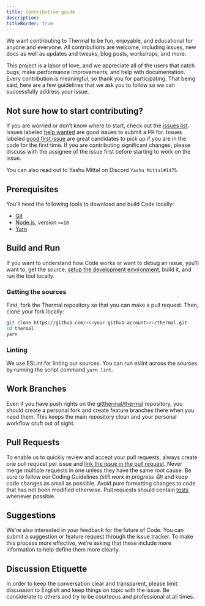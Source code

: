 ```yaml
---
title: Contribution guide
description:
titleBorder: true
---
```


We want contributing to Thermal to be fun, enjoyable, and educational for anyone and everyone. All contributions are welcome, including issues, new docs as well as updates and tweaks, blog posts, workshops, and more.

This project is a labor of love, and we appreciate all of the users that catch bugs, make performance improvements, and help with documentation. Every contribution is meaningful, so thank you for participating. That being said, here are a few guidelines that we ask you to follow so we can successfully address your issue.

## Not sure how to start contributing?

If you are worried or don’t know where to start, check out the [issues list](http://github.com/gitthermal/thermal/issues/). Issues labeled [help wanted](https://github.com/gitthermal/thermal/issues?q=is%3Aopen+is%3Aissue+label%3A%22help+wanted%22) are good issues to submit a PR for. Issues labeled [good first issue](https://github.com/gitthermal/thermal/issues?q=is%3Aopen+is%3Aissue+label%3A%22good+first+issue%22) are great candidates to pick up if you are in the code for the first time. If you are contributing significant changes, please discuss with the assignee of the issue first before starting to work on the issue.

You can also read out to Yashu Mittal on Discord `Yashu Mittal#1475`.

## Prerequisites

You'll need the following tools to download and build Code locally:

- [Git](https://git-scm.com)
- [Node.js](https://nodejs.org), version `>=10`
- [Yarn](https://yarnpkg.com)

## Build and Run

If you want to understand how Code works or want to debug an issue, you'll want to, get the source, [setup the development environment](/docs/development-environment), build it, and run the tool locally.

### Getting the sources

First, fork the Thermal repository so that you can make a pull request. Then, clone your fork locally:

```sh
git clone https://github.com/<<<your-github-account>>>/thermal.git
cd thermal
yarn
```

### Linting

We use ESLint for linting our sources. You can run eslint across the sources by running the script command `yarn lint`.

## Work Branches

Even if you have push rights on the [gitthermal/thermal](https://github.com/gitthermal/thermal) repository, you should create a personal fork and create feature branches there when you need them. This keeps the main repository clean and your personal workflow cruft out of sight.

## Pull Requests

To enable us to quickly review and accept your pull requests, always create one pull request per issue and [link the issue in the pull request](https://github.com/blog/957-introducing-issue-mentions). Never merge multiple requests in one unless they have the same root cause. Be sure to follow our Coding Guidelines _(still work in progress 😅)_ and keep code changes as small as possible. Avoid pure formatting changes to code that has not been modified otherwise. Pull requests should contain [tests](https://github.com/gitthermal/thermal/issues/26) whenever possible.

## Suggestions

We're also interested in your feedback for the future of Code. You can submit a suggestion or feature request through the issue tracker. To make this process more effective, we're asking that these include more information to help define them more clearly.

## Discussion Etiquette

In order to keep the conversation clear and transparent, please limit discussion to English and keep things on topic with the issue. Be considerate to others and try to be courteous and professional at all times.
